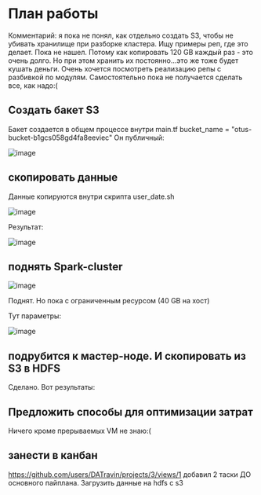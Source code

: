 




# План работы

Комментарий: я пока не понял, как отдельно создать S3, чтобы не убивать хранилище при разборке кластера. Ищу примеры реп, где это делает. Пока не нашел.
Потому как копировать 120 GB каждый раз - это очень долго. Но при этом хранить их постоянно...это же тоже будет кушать деньги. Очень хочется посмотреть реализацию репы с разбивкой по модулям. Самостоятельно пока не получается сделать все, как надо:( 


## Создать бакет S3

Бакет создается в общем процессе внутри main.tf
bucket_name = "otus-bucket-b1gcs058gd4fa8eeviec"
Он публичный:

![image](https://github.com/user-attachments/assets/6a7b20fe-531f-4b4d-8bbb-190dc63ebce5)

## скопировать данные 

Данные копируются внутри скрипта user_date.sh

![image](https://github.com/user-attachments/assets/556eadb2-b59b-4ebf-8c0e-766c4774c842)

Результат:

![image](https://github.com/user-attachments/assets/21ec9da3-7538-4663-9b3b-d7275b3ab5e2)


## поднять Spark-cluster

![image](https://github.com/user-attachments/assets/03b689fe-9ea6-4fbd-8587-d143265c6e47)

Поднят. Но пока с ограниченным ресурсом (40 GB на хост)

Тут параметры:

![image](https://github.com/user-attachments/assets/a5a09787-2991-4710-9cbb-7f0d94520496)


## подрубится к мастер-ноде. И скопировать из S3 в HDFS

Сделано. Вот результаты:


## Предложить способы для оптимизации затрат

Ничего кроме прерываемых VM не знаю:(

## занести в канбан

https://github.com/users/DATravin/projects/3/views/1 
добавил 2 таски ДО основного пайплана. Загрузить данные на hdfs с s3



